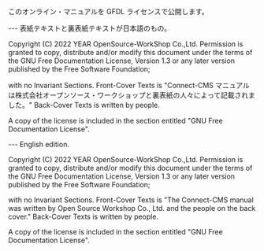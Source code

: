 
このオンライン・マニュアルを GFDL ライセンスで公開します。

--- 表紙テキストと裏表紙テキストが日本語のもの。

Copyright (C) 2022 YEAR OpenSource-WorkShop Co.,Ltd.
Permission is granted to copy, distribute and/or modify this document
under the terms of the GNU Free Documentation License, Version 1.3
or any later version published by the Free Software Foundation;

with no Invariant Sections.
Front-Cover Texts is "Connect-CMS マニュアル は株式会社オープンソース・ワークショップと裏表紙の人々によって記載されました。"
Back-Cover Texts is written by people.

A copy of the license is included in the section entitled "GNU
Free Documentation License".

--- English edition.

Copyright (C) 2022 YEAR OpenSource-WorkShop Co.,Ltd.
Permission is granted to copy, distribute and/or modify this document
under the terms of the GNU Free Documentation License, Version 1.3
or any later version published by the Free Software Foundation;

with no Invariant Sections.
Front-Cover Texts is "The Connect-CMS manual was written by Open Source Workshop Co., Ltd. and the people on the back cover."
Back-Cover Texts is written by people.

A copy of the license is included in the section entitled "GNU
Free Documentation License".
